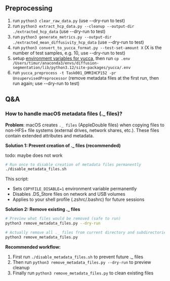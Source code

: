 ## Preprocessing

1. run `python3 clear_raw_data.py` (use --dry-run to test)
2. run `python3 extract_hcp_data.py --cleanup --output-dir ./extracted_hcp_data` (use --dry-run to test)
3. run `python3 generate_metrics.py --output-dir ./extracted_mean_diffusivity_hcp_data` (use --dry-run to test)
4. run `python3 convert_to_yucca_format.py --test-set-amount X` (X is the number of test samples, e.g. 10, use --dry-run to test)
5. setup [environment variables for yucca](https://github.com/Sllambias/yucca/blob/main/yucca/documentation/guides/environment_variables.md), then run `cp .env /Users/timur/anaconda3/envs/diffusion-segmentation/lib/python3.12/site-packages/yucca/.env`
6. run `yucca_preprocess -t Task001_DMRIHCP152 -pr UnsupervisedPreprocessor` (remove metadata files at the first run, then run again; use --dry-run to test)


## Q&A

### How to handle macOS metadata files (._ files)?

**Problem**: macOS creates `._ files` (AppleDouble files) when copying files to non-HFS+ file systems (external drives, network shares, etc.). These files contain extended attributes and metadata.

**Solution 1: Prevent creation of ._ files (recommended)**

todo: maybe does not work

```bash
# Run once to disable creation of metadata files permanently
./disable_metadata_files.sh
```
This script:
- Sets `COPYFILE_DISABLE=1` environment variable permanently
- Disables .DS_Store files on network and USB volumes  
- Applies to your shell profile (.zshrc/.bashrc) for future sessions

**Solution 2: Remove existing ._ files**
```bash
# Preview what files would be removed (safe to run)
python3 remove_metadata_files.py --dry-run

# Actually remove all ._ files from current directory and subdirectories
python3 remove_metadata_files.py
```

**Recommended workflow:**
1. First run `./disable_metadata_files.sh` to prevent future ._ files
2. Then run `python3 remove_metadata_files.py --dry-run` to preview cleanup
3. Finally run `python3 remove_metadata_files.py` to clean existing files

